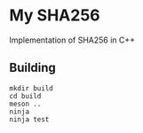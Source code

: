 # My SHA256

Implementation of SHA256 in C++

## Building

    mkdir build
    cd build
    meson ..
    ninja
    ninja test
